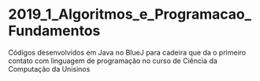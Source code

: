# 2019_1_Algoritmos_e_Programacao_Fundamentos

Códigos desenvolvidos em Java no BlueJ para cadeira que da o primeiro contato com linguagem de programação no curso de Ciência da Computação da Unisinos
